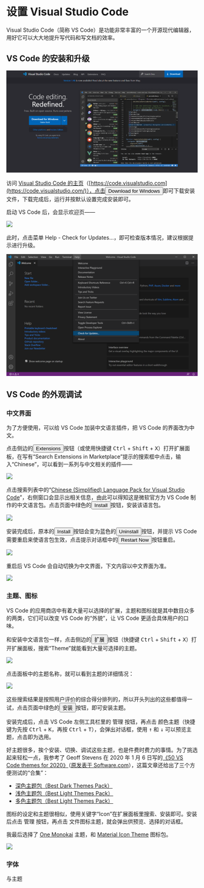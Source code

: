 # 设置 Visual Studio Code

Visual Studio Code（简称 VS Code）是功能非常丰富的一个开源现代编辑器，用好它可以大大地提升写代码和写文档的效率。


## VS Code 的安装和升级

![Visual Studio Code 主页][Visual_Studio_Code_Main_page]

访问 [Visual Studio Code 的主页][]（[https://code.visualstudio.com](https://code.visualstudio.com/)），点击<button class="btn blue mini">Download for Windows</button>即可下载安装文件，下载完成后，运行并按默认设置完成安装即可。

启动 VS Code 后，会显示欢迎页——

![][Visual_Studio_Code_welcome_page]

此时，点击菜单 <span class="menutext">Help</span> - <span class="menutext">Check for Updates...</span>，即可检查版本情况，建议根据提示进行升级。

![Visual Studio Code 检查升级][Visual_Studio_Code_Check_for_Updates]


## VS Code 的外观调试

### 中文界面

为了方便使用，可以给 VS Code 加装中文语言插件，把 VS Code 的界面改为中文。

点击侧边的<button class="btn gray mini">Extensions</button>按钮（或使用快捷键 <kbd>Ctrl</kbd> + <kbd>Shift</kbd> + <kbd>X</kbd>）打开扩展面板，在写有“Search Extensions in Marketplace”提示的搜索框中点击，输入“Chinese”，可以看到一系列与中文相关的插件——

![][Visual_Studio_Code_Extensions_Chinese]

点击搜索列表中的“[Chinese (Simplified) Language Pack for Visual Studio Code][]”，右侧窗口会显示出相关信息，由此可以得知这是微软官方为 VS Code 制作的中文语言包。点击页面中绿色的<button class="btn green mini">Install</button>按钮，安装该语言包。

![][Visual_Studio_Code_Extensions_Chinese_Language_Pack]

安装完成后，原本的<button class="btn green mini">Install</button>按钮会变为蓝色的<button class="btn blue mini">Uninstall</button>按钮，并提示 VS Code 需要重启来使语言包生效，点击提示对话框中的<button class="btn blue mini">Restart Now</button>按钮重启。

![][Visual_Studio_Code_Extensions_Chinese_Language_Pack_Install]

重启后 VS Code 会自动切换为中文界面，下文内容以中文界面为准。

![][Visual_Studio_Code_Chinese_Interface]

### 主题、图标

VS Code 的应用商店中有着大量可以选择的扩展，主题和图标就是其中数目众多的两类，它们可以改变 VS Code 的“外貌”，让 VS Code 更适合具体用户的口味。

和安装中文语言包一样，点击侧边的<button class="btn gray mini">扩展</button>按钮（快捷键 <kbd>Ctrl</kbd> + <kbd>Shift</kbd> + <kbd>X</kbd>）打开扩展面板，搜索“Theme”就能看到大量可选择的主题。

![][Visual_Studio_Code_Extensions_Theme] 

点击面板中的主题名称，就可以看到主题的详细情况：

![][Visual_Studio_Code_Extensions_Theme_Preview]

这些搜索结果是按照用户评价的综合得分排列的，所以开头列出的这些都值得一试，点击页面中绿色的<button class="btn green mini">安装</button>按钮，即可安装主题。

安装完成后，点击 VS Code 左侧工具栏里的 <span class="menutext">管理</span> 按钮，再点击 <span class="menutext">颜色主题</span>（快捷键为先按 <kbd>Ctrl</kbd> + <kbd>K</kbd>，再按 <kbd>Ctrl</kbd> + <kbd>T</kbd>），会弹出对话框，使用 <kbd>↑</kbd> 和 <kbd>↓</kbd> 可以预览主题，点击即为选用。

好主题很多，挨个安装、切换、调试这些主题，也是件费时费力的事情。为了挑选起来轻松一点，我参考了 Geoff Stevens 在 2020 年 1 月 6 日写的[《50 VS Code themes for 2020》](https://dev.to/thegeoffstevens/50-vs-code-themes-for-2020-45cc)（[原发表于 Software.com](https://www.software.com/src/50-vs-code-themes-for-2020)），这篇文章还给出了三个方便测试的“合集”：
- [深色主题包（Best Dark Themes Pack）](https://marketplace.visualstudio.com/items?itemName=thegeoffstevens.best-dark-themes-pack)
- [浅色主题包（Best Light Themes Pack）](https://marketplace.visualstudio.com/items?itemName=thegeoffstevens.best-light-themes-pack)
- [多色主题包（Best Light Themes Pack）](https://marketplace.visualstudio.com/items?itemName=thegeoffstevens.best-colorful-themes-pack)

图标的设定和主题很相似，使用关键字“Icon”在扩展面板里搜索、安装即可。安装后点击 <span class="menutext">管理</span> 按钮，再点击 <span class="menutext">文件图标主题</span>，就会弹出供预览、选择的对话框。

我最后选择了 [One Monokai](https://marketplace.visualstudio.com/items?itemName=azemoh.one-monokai) 主题，和 [Material Icon Theme](https://marketplace.visualstudio.com/items?itemName=PKief.material-icon-theme) 图标包。

![][Visual_Studio_Code_Theme_and_Icons]

### 字体

与主题

<!-- TODO -->

<!-- 我使用了 Fira Code 和汉仪旗黑的搭配 -->


<!-- 插图 -->

[Visual_Studio_Code_Main_page]: https://raw.githubusercontent.com/shen-huang/img/master/2020-07/Visual_Studio_Code_Main_page.png
[Visual_Studio_Code_welcome_page]: https://raw.githubusercontent.com/shen-huang/img/master/2020-07/Visual_Studio_Code_welcome_page.png
[Visual_Studio_Code_Check_for_Updates]: https://raw.githubusercontent.com/shen-huang/img/master/2020-07/Visual_Studio_Code_Check_for_Updates.png
[Visual_Studio_Code_Extensions_Chinese]: https://raw.githubusercontent.com/shen-huang/img/master/2020-07/Visual_Studio_Code_Extensions_Chinese.png
[Visual_Studio_Code_Extensions_Chinese_Language_Pack]: https://raw.githubusercontent.com/shen-huang/img/master/2020-07/Visual_Studio_Code_Extensions_Chinese_Language_Pack.png
[Visual_Studio_Code_Extensions_Chinese_Language_Pack_Install]: https://raw.githubusercontent.com/shen-huang/img/master/2020-07/Visual_Studio_Code_Extensions_Chinese_Language_Pack_Install.png
[Visual_Studio_Code_Chinese_Interface]: https://raw.githubusercontent.com/shen-huang/img/master/2020-07/Visual_Studio_Code_Chinese_Interface.png
[Visual_Studio_Code_Extensions_Theme]: https://raw.githubusercontent.com/shen-huang/img/master/2020-07/Visual_Studio_Code_Extensions_Theme.png
[Visual_Studio_Code_Extensions_Theme_Preview]: https://raw.githubusercontent.com/shen-huang/img/master/2020-07/Visual_Studio_Code_Extensions_Theme_Preview.png
[Visual_Studio_Code_Theme_and_Icons]: https://raw.githubusercontent.com/shen-huang/img/master/2020-07/Visual_Studio_Code_Theme_and_Icons.png

<!-- 
https://raw.githubusercontent.com/shen-huang/img/master/2020-07/
 -->

<!-- 链接 -->

[Visual Studio Code 的主页]: https://code.visualstudio.com/
[Chinese (Simplified) Language Pack for Visual Studio Code]: https://marketplace.visualstudio.com/items?itemName=MS-CEINTL.vscode-language-pack-zh-hans